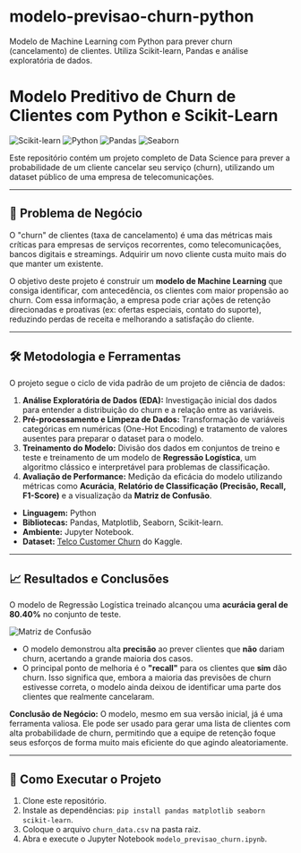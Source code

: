 # modelo-previsao-churn-python
Modelo de Machine Learning com Python para prever churn (cancelamento) de clientes. Utiliza Scikit-learn, Pandas e análise exploratória de dados.
# Modelo Preditivo de Churn de Clientes com Python e Scikit-Learn

![Scikit-learn](https://img.shields.io/badge/Scikit--learn-1.2-orange?style=for-the-badge&logo=scikit-learn)
![Python](https://img.shields.io/badge/Python-3.11-blue?style=for-the-badge&logo=python)
![Pandas](https://img.shields.io/badge/Pandas-1.5-blue?style=for-the-badge&logo=pandas)
![Seaborn](https://img.shields.io/badge/Seaborn-0.12-blue?style=for-the-badge&logo=seaborn)

Este repositório contém um projeto completo de Data Science para prever a probabilidade de um cliente cancelar seu serviço (churn), utilizando um dataset público de uma empresa de telecomunicações.

---

## 🎯 Problema de Negócio

O "churn" de clientes (taxa de cancelamento) é uma das métricas mais críticas para empresas de serviços recorrentes, como telecomunicações, bancos digitais e streamings. Adquirir um novo cliente custa muito mais do que manter um existente.

O objetivo deste projeto é construir um **modelo de Machine Learning** que consiga identificar, com antecedência, os clientes com maior propensão ao churn. Com essa informação, a empresa pode criar ações de retenção direcionadas e proativas (ex: ofertas especiais, contato do suporte), reduzindo perdas de receita e melhorando a satisfação do cliente.

---

## 🛠️ Metodologia e Ferramentas

O projeto segue o ciclo de vida padrão de um projeto de ciência de dados:

1.  **Análise Exploratória de Dados (EDA):** Investigação inicial dos dados para entender a distribuição do churn e a relação entre as variáveis.
2.  **Pré-processamento e Limpeza de Dados:** Transformação de variáveis categóricas em numéricas (One-Hot Encoding) e tratamento de valores ausentes para preparar o dataset para o modelo.
3.  **Treinamento do Modelo:** Divisão dos dados em conjuntos de treino e teste e treinamento de um modelo de **Regressão Logística**, um algoritmo clássico e interpretável para problemas de classificação.
4.  **Avaliação de Performance:** Medição da eficácia do modelo utilizando métricas como **Acurácia**, **Relatório de Classificação (Precisão, Recall, F1-Score)** e a visualização da **Matriz de Confusão**.

*   **Linguagem:** Python
*   **Bibliotecas:** Pandas, Matplotlib, Seaborn, Scikit-learn.
*   **Ambiente:** Jupyter Notebook.
*   **Dataset:** [Telco Customer Churn](https://www.kaggle.com/datasets/blastchar/telco-customer-churn) do Kaggle.

---

## 📈 Resultados e Conclusões

O modelo de Regressão Logística treinado alcançou uma **acurácia geral de 80.40%** no conjunto de teste.

![Matriz de Confusão](caminho/para/imagem/da/matriz_confusao.png)

*   O modelo demonstrou alta **precisão** ao prever clientes que **não** dariam churn, acertando a grande maioria dos casos.
*   O principal ponto de melhoria é o **"recall"** para os clientes que **sim** dão churn. Isso significa que, embora a maioria das previsões de churn estivesse correta, o modelo ainda deixou de identificar uma parte dos clientes que realmente cancelaram.

**Conclusão de Negócio:**
O modelo, mesmo em sua versão inicial, já é uma ferramenta valiosa. Ele pode ser usado para gerar uma lista de clientes com alta probabilidade de churn, permitindo que a equipe de retenção foque seus esforços de forma muito mais eficiente do que agindo aleatoriamente.

---

## 🚀 Como Executar o Projeto

1.  Clone este repositório.
2.  Instale as dependências: `pip install pandas matplotlib seaborn scikit-learn`.
3.  Coloque o arquivo `churn_data.csv` na pasta raiz.
4.  Abra e execute o Jupyter Notebook `modelo_previsao_churn.ipynb`.

